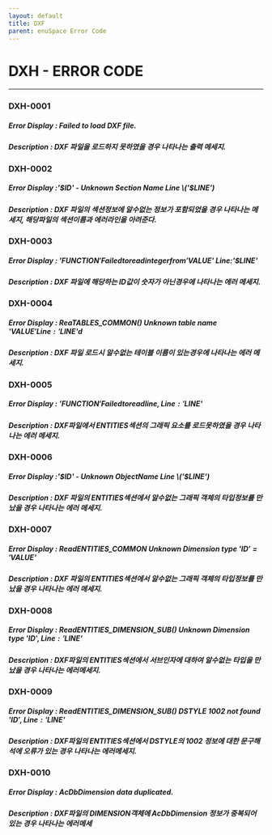 ```yaml
---
layout: default
title: DXF
parent: enuSpace Error Code
---
```

# DXH - ERROR CODE

---

### DXH-0001

##### Error Display : Failed to load DXF file.

##### Description : DXF 파일을 로드하지 못하였을 경우 나타나는 출력 메세지.

### DXH-0002

##### Error Display :'$ID' - Unknown Section Name Line \('$LINE'\)

##### Description : DXF 파일의 섹션정보에 알수없는 정보가 포함되었을 경우 나타나는 메세지, 해당파일의 섹션이름과 에러라인을 아려준다.

### DXH-0003

##### Error Display : '$FUNCTION' Failed to read integer from '$VALUE' Line:'$LINE'

##### Description : DXF 파일에 해당하는 ID값이 숫자가 아닌경우에 나타나는 에러 메세지.

### DXH-0004

##### Error Display : ReaTABLES\_COMMON\(\) Unknown table name '$VALUE' Line:'$LINE'd

##### Description : DXF 파일 로드시 알수없는 테이블 이름이 있는경우에 나타나는 에러 메세지.

### DXH-0005

##### Error Display :  '$FUNCTION' Failed to read line, Line:'$LINE'

##### Description : DXF파일에서 ENTITIES섹션의 그래픽 요소를 로드못하였을 경우 나타나는 에러 메세지.

### DXH-0006

##### Error Display :'$ID' - Unknown ObjectName Line \('$LINE'\)

##### Description : DXF 파일의 ENTITIES섹션에서 알수없는 그래픽 객체의 타입정보를 만났을 경우 나타나는 에러 메세지.

### DXH-0007

##### Error Display : ReadENTITIES\_COMMON Unknown Dimension type '$ID' = '$VALUE'

##### Description : DXF 파일의 ENTITIES섹션에서 알수없는 그래픽 객체의 타입정보를 만났을 경우 나타나는 에러 메세지.

### DXH-0008

##### Error Display : ReadENTITIES\_DIMENSION\_SUB\(\) Unknown Dimension type '$ID' , Line:'$LINE'

##### Description : DXF파일의 ENTITIES섹션에서 서브인자에 대하여 알수없는 타입을 만났을 경우 나타나는 에러메세지.

### DXH-0009

##### Error Display : ReadENTITIES\_DIMENSION\_SUB\(\) DSTYLE 1002 not found '$ID' , Line:'$LINE'

##### Description : DXF파일의 ENTITIES섹션에서 DSTYLE의 1002 정보에 대한 문구해석에 오류가 있는 경우 나타나는 에러메세지.

### DXH-0010

##### Error Display : AcDbDimension data duplicated.

##### Description : DXF파일의 DIMENSION객체에 AcDbDimension 정보가 중복되어 있는 경우 나타나는 에러메세



